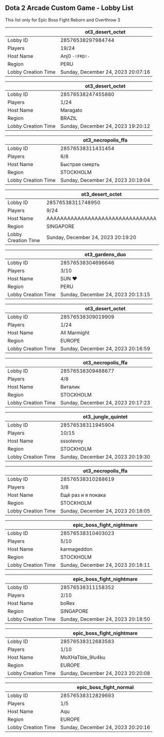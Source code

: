 ## Dota 2 Arcade Custom Game - Lobby List

This list only for Epic Boss Fight Reborn and Overthrow 3

|  | ot3_desert_octet |
| ------ | ------ |
| Lobby ID | 28576538297984744 |
| Players | 19/24 |
| Host Name | Anj0 `-!FRD!-` |
| Region | PERU |
| Lobby Creation Time | Sunday, December 24, 2023 20:07:16 |


|  | ot3_desert_octet |
| ------ | ------ |
| Lobby ID | 28576538247455880 |
| Players | 1/24 |
| Host Name | Maragato |
| Region | BRAZIL |
| Lobby Creation Time | Sunday, December 24, 2023 19:20:12 |


|  | ot3_necropolis_ffa |
| ------ | ------ |
| Lobby ID | 28576538311431454 |
| Players | 6/8 |
| Host Name | Быстрая смерть |
| Region | STOCKHOLM |
| Lobby Creation Time | Sunday, December 24, 2023 20:19:04 |


|  | ot3_desert_octet |
| ------ | ------ |
| Lobby ID | 28576538311748950 |
| Players | 9/24 |
| Host Name | AAAAAAAAAAAAAAAAAAAAAAAAAAAAAAAA |
| Region | SINGAPORE |
| Lobby Creation Time | Sunday, December 24, 2023 20:19:20 |


|  | ot3_gardens_duo |
| ------ | ------ |
| Lobby ID | 28576538304696646 |
| Players | 3/10 |
| Host Name | SUN ♥ |
| Region | PERU |
| Lobby Creation Time | Sunday, December 24, 2023 20:13:15 |


|  | ot3_desert_octet |
| ------ | ------ |
| Lobby ID | 28576538309019909 |
| Players | 1/24 |
| Host Name | All Marmight |
| Region | EUROPE |
| Lobby Creation Time | Sunday, December 24, 2023 20:16:59 |


|  | ot3_necropolis_ffa |
| ------ | ------ |
| Lobby ID | 28576538309488677 |
| Players | 4/8 |
| Host Name | Виталик |
| Region | STOCKHOLM |
| Lobby Creation Time | Sunday, December 24, 2023 20:17:23 |


|  | ot3_jungle_quintet |
| ------ | ------ |
| Lobby ID | 28576538311945904 |
| Players | 10/15 |
| Host Name | sssolevoy |
| Region | STOCKHOLM |
| Lobby Creation Time | Sunday, December 24, 2023 20:19:30 |


|  | ot3_necropolis_ffa |
| ------ | ------ |
| Lobby ID | 28576538310288619 |
| Players | 3/8 |
| Host Name | Ещё раз и я покака |
| Region | STOCKHOLM |
| Lobby Creation Time | Sunday, December 24, 2023 20:18:05 |


|  | epic_boss_fight_nightmare |
| ------ | ------ |
| Lobby ID | 28576538310403023 |
| Players | 5/10 |
| Host Name | karmageddon |
| Region | STOCKHOLM |
| Lobby Creation Time | Sunday, December 24, 2023 20:18:11 |


|  | epic_boss_fight_nightmare |
| ------ | ------ |
| Lobby ID | 28576538311158352 |
| Players | 2/10 |
| Host Name | boRex |
| Region | SINGAPORE |
| Lobby Creation Time | Sunday, December 24, 2023 20:18:50 |


|  | epic_boss_fight_nightmare |
| ------ | ------ |
| Lobby ID | 28576538312683583 |
| Players | 1/10 |
| Host Name | MoXHaTble_9lu4ku |
| Region | EUROPE |
| Lobby Creation Time | Sunday, December 24, 2023 20:20:08 |


|  | epic_boss_fight_normal |
| ------ | ------ |
| Lobby ID | 28576538312829693 |
| Players | 1/5 |
| Host Name | Aqu |
| Region | EUROPE |
| Lobby Creation Time | Sunday, December 24, 2023 20:20:16 |


